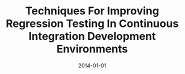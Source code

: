 ---
title: "Techniques For Improving Regression Testing In Continuous Integration Development Environments"
date: 2014-01-01
venue: "Proceedings of the 22nd ACM SIGSOFT International Symposium on Foundations of Software Engineering, (FSE-22), Hong Kong, China, November 16 - 22, 2014"
paperurl: https://doi.org/10.1145/2635868.2635910
authors: "Sebastian G Elbaum, Gregg Rothermel and John Penix"
awards: ""
---